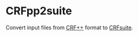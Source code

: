 CRFpp2suite
=====

Convert input files from [CRF++](https://taku910.github.io/crfpp/) format to [CRFsuite](http://www.chokkan.org/software/crfsuite/).
